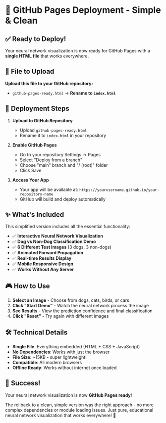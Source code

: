 # 🚀 GitHub Pages Deployment - Simple & Clean

## ✅ Ready to Deploy!

Your neural network visualization is now ready for GitHub Pages with a **single HTML file** that works everywhere.

## 📁 File to Upload

**Upload this file to your GitHub repository:**
- `github-pages-ready.html` → **Rename to `index.html`**

## 🎯 Deployment Steps

1. **Upload to GitHub Repository**
   - Upload `github-pages-ready.html` 
   - Rename it to `index.html` in your repository

2. **Enable GitHub Pages**
   - Go to your repository Settings → Pages
   - Select "Deploy from a branch" 
   - Choose "main" branch and "/ (root)" folder
   - Click Save

3. **Access Your App**
   - Your app will be available at: `https://yourusername.github.io/your-repository-name`
   - GitHub will build and deploy automatically

## ✨ What's Included

This simplified version includes all the essential functionality:

- ✅ **Interactive Neural Network Visualization**
- ✅ **Dog vs Non-Dog Classification Demo**
- ✅ **6 Different Test Images** (3 dogs, 3 non-dogs)
- ✅ **Animated Forward Propagation**
- ✅ **Real-time Results Display**
- ✅ **Mobile Responsive Design**
- ✅ **Works Without Any Server**

## 🎮 How to Use

1. **Select an Image** - Choose from dogs, cats, birds, or cars
2. **Click "Start Demo"** - Watch the neural network process the image
3. **See Results** - View the prediction confidence and final classification
4. **Click "Reset"** - Try again with different images

## 🛠️ Technical Details

- **Single File**: Everything embedded (HTML + CSS + JavaScript)
- **No Dependencies**: Works with just the browser
- **File Size**: ~15KB - super lightweight!
- **Compatible**: All modern browsers
- **Offline Ready**: Works without internet once loaded

## 🎉 Success!

Your neural network visualization is now **GitHub Pages ready**! 

The rollback to a clean, simple version was the right approach - no more complex dependencies or module loading issues. Just pure, educational neural network visualization that works everywhere! 🚀